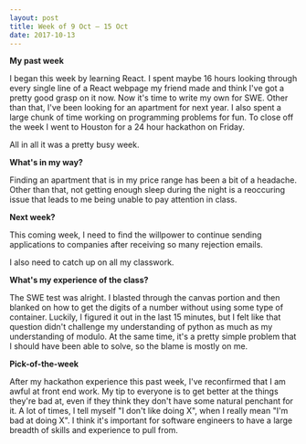 ```yaml
---
layout: post
title: Week of 9 Oct – 15 Oct
date: 2017-10-13
---
```


**My past week**

I began this week by learning React. I spent maybe 16 hours looking through every single line of a React webpage my friend made and think I've got a pretty good grasp on it now. Now it's time to write my own for SWE. Other than that, I've been looking for an apartment for next year. I also spent a large chunk of time working on programming problems for fun. To close off the week I went to Houston for a 24 hour hackathon on Friday. 

All in all it was a pretty busy week. 

**What's in my way?**

Finding an apartment that is in my price range has been a bit of a headache. Other than that, not getting enough sleep during the night is a reoccuring issue that leads to me being unable to pay attention in class.

**Next week?**

This coming week, I need to find the willpower to continue sending applications to companies after receiving so many rejection emails. 

I also need to catch up on all my classwork.

**What's my experience of the class?**

The SWE test was alright. I blasted through the canvas portion and then blanked on how to get the digits of a number without using some type of container. Luckily, I figured it out in the last 15 minutes, but I felt like that question didn't challenge my understanding of python as much as my understanding of modulo. At the same time, it's a pretty simple problem that I should have been able to solve, so the blame is mostly on me.

**Pick-of-the-week**

After my hackathon experience this past week, I've reconfirmed that I am awful at front end work. My tip to everyone is to get better at the things they're bad at, even if they think they don't have some natural penchant for it. A lot of times, I tell myself "I don't like doing X", when I really mean "I'm bad at doing X". I think it's important for software engineers to have a large breadth of skills and experience to pull from.